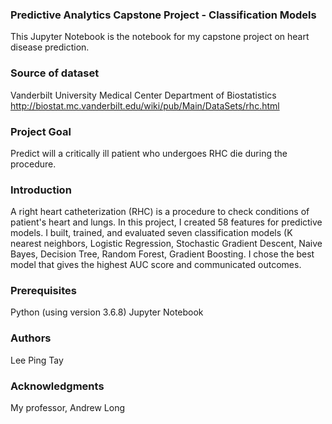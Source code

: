 ### Predictive Analytics Capstone Project - Classification Models
This Jupyter Notebook is the notebook for my capstone project on heart disease prediction.

### Source of dataset
Vanderbilt University Medical Center Department of Biostatistics
http://biostat.mc.vanderbilt.edu/wiki/pub/Main/DataSets/rhc.html

### Project Goal 
Predict will a critically ill patient who undergoes RHC die during the procedure.

### Introduction
A right heart catheterization (RHC) is a procedure to check conditions of patient's heart and lungs. In this project, I created 58 features for predictive models. I built, trained, and evaluated seven classification models (K nearest neighbors, Logistic Regression, Stochastic Gradient Descent, Naive Bayes, Decision Tree, Random Forest, Gradient Boosting. I chose the best model that gives the highest AUC score and communicated outcomes.

### Prerequisites 
Python (using version 3.6.8)
Jupyter Notebook

### Authors
Lee Ping Tay

### Acknowledgments
My professor, Andrew Long
